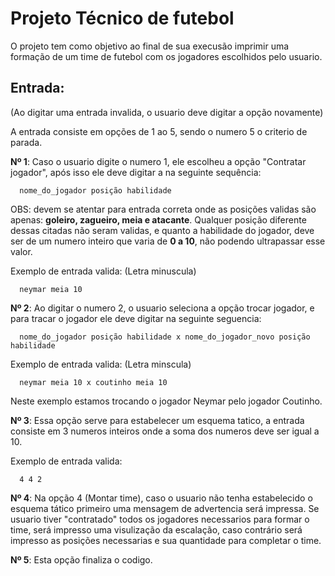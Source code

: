 # Projeto Técnico de futebol
O projeto tem como objetivo ao final de sua execusão imprimir uma formação de um time de futebol com os jogadores escolhidos pelo usuario.

## Entrada:
(Ao digitar uma entrada invalida, o usuario deve digitar a opção novamente)

A entrada consiste em opções de 1 ao 5, sendo o numero 5 o criterio de parada.

**Nº 1**: Caso o usuario digite o numero 1, ele escolheu a opção "Contratar jogador", após isso ele deve digitar a na seguinte sequência:

      nome_do_jogador posição habilidade
       
OBS: devem se atentar para entrada correta onde as posições validas são apenas: **goleiro, zagueiro, meia e atacante**. Qualquer posição diferente dessas citadas não seram validas, e quanto a habilidade do jogador, deve ser de um numero inteiro que varia de **0 a 10**, não podendo ultrapassar esse valor.

Exemplo de entrada valida: (Letra minuscula) 

      neymar meia 10

**Nº 2**: Ao digitar o numero 2, o usuario seleciona a opção trocar jogador, e para tracar o jogador ele deve digitar na seguinte seguencia:

      nome_do_jogador posição habilidade x nome_do_jogador_novo posição habilidade

Exemplo de entrada valida: (Letra minscula)

      neymar meia 10 x coutinho meia 10

Neste exemplo estamos trocando o jogador Neymar pelo jogador Coutinho.

**Nº 3**: Essa opção serve para estabelecer um esquema tatico, a entrada consiste em 3 numeros inteiros onde a soma dos numeros deve ser igual a 10.

Exemplo de entrada valida:

      4 4 2

**Nº 4**: Na opção 4 (Montar time), caso o usuario não tenha estabelecido o esquema tático primeiro uma mensagem de advertencia será impressa. Se usuario tiver "contratado" todos os jogadores necessarios para formar o time, será impresso uma visulização da escalação, caso contrário será impresso as posições necessarias e sua quantidade para completar o time.

**Nº 5**: Esta opção finaliza o codigo.

